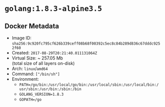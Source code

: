 # `golang:1.8.3-alpine3.5`

## Docker Metadata

- Image ID: `sha256:9c920fc795cf626b339ceff08b68f00392c5ec8c84b289d836c67dddc9252f60`
- Created: `2017-08-29T20:21:40.011131064Z`
- Virtual Size: ~ 257.05 Mb  
  (total size of all layers on-disk)
- Arch: `linux`/`amd64`
- Command: `["/bin/sh"]`
- Environment:
  - `PATH=/go/bin:/usr/local/go/bin:/usr/local/sbin:/usr/local/bin:/usr/sbin:/usr/bin:/sbin:/bin`
  - `GOLANG_VERSION=1.8.3`
  - `GOPATH=/go`
